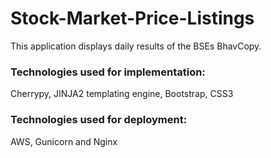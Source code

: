 # Stock-Market-Price-Listings
This application displays daily results of the BSEs BhavCopy. 

### Technologies used for implementation: ###

Cherrypy, JINJA2 templating engine, Bootstrap, CSS3

### Technologies used for deployment: ###

AWS, Gunicorn and Nginx
